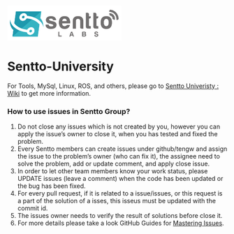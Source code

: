  <img height = "80" src = "https://github.com/Sentto/About-Sentto/blob/master/color_logo.png" />

# Sentto-University

For Tools, MySql, Linux, ROS, and others, please go to [Sentto Univeristy : Wiki](https://github.com/Sentto/Sentto-University/wiki) to get more information.

### How to use issues in Sentto Group?
1. Do not close any issues which is not created by you, however you can apply the issue’s owner to close it, when you has tested and fixed the problem.
2. Every Sentto members can create issues under github/tengw and assign the issue to the problem’s owner (who can fix it), the assignee need to solve the problem,  add or update comment, and apply close issue. 
3. In order to let other team members know your work status, please UPDATE issues (leave a comment) when the code has been updated or the bug has been fixed.
4. For every pull request, if it is related to a issue/issues, or this request is a part of the solution of a isses, this isseus must be updated with the commit id. 
5. The issues owner needs to verify the result of solutions before close it.
6. For more details please take a look GitHub Guides for [Mastering Issues](https://guides.github.com/features/issues/). 
